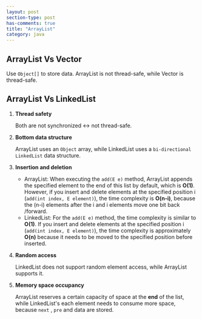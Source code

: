```yaml
---
layout: post
section-type: post
has-comments: true
title: "ArrayList"
category: java
---
```


## ArrayList Vs Vector

Use `Object[]` to store data. ArrayList is not thread-safe, while Vector is thread-safe.

## ArrayList Vs LinkedList

1. **Thread safety**
    
    Both are not synchronized ↔ not thread-safe.
    
2. **Bottom data structure**
    
    ArrayList uses an `Object` array, while LinkedList uses a `bi-directional LinkedList` data structure.
    
3. **Insertion and deletion**
    - ArrayList: When executing the `add(E e)` method, ArrayList appends the specified element to the end of this list by default, which is **O(1)**. However, if you insert and delete elements at the specified position i (`add(int index, E element)`), the time complexity is **O(n-i)**, because the (n-i) elements after the i and i elements move one bit back /forward.
    - LinkedList: For the `add(E e)` method, the time complexity is similar to **O(1)**. If you insert and delete elements at the specified position i (`add(int index, E element)`), the time complexity is approximately **O(n)** because it needs to be moved to the specified position before inserted.
4. **Random access**
    
    LinkedList does not support random element access, while ArrayList supports it. 
    
5. **Memory space occupancy**
    
    ArrayList reserves a certain capacity of space at the **end** of the list, while LinkedList's each element needs to consume more space, because `next` , `pre` and data are stored.
